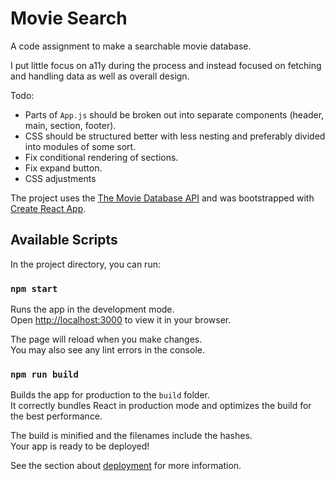 # Movie Search

A code assignment to make a searchable movie database.

I put little focus on a11y during the process and instead focused on fetching and handling data as well as overall design.

Todo:
- Parts of `App.js` should be broken out into separate components (header, main, section, footer).
- CSS should be structured better with less nesting and preferably divided into modules of some sort.
- Fix conditional rendering of sections.
- Fix expand button.
- CSS adjustments

The project uses the [The Movie Database API](https://www.themoviedb.org/) and was bootstrapped with [Create React App](https://github.com/facebook/create-react-app).

## Available Scripts

In the project directory, you can run:

### `npm start`

Runs the app in the development mode.\
Open [http://localhost:3000](http://localhost:3000) to view it in your browser.

The page will reload when you make changes.\
You may also see any lint errors in the console.

### `npm run build`

Builds the app for production to the `build` folder.\
It correctly bundles React in production mode and optimizes the build for the best performance.

The build is minified and the filenames include the hashes.\
Your app is ready to be deployed!

See the section about [deployment](https://facebook.github.io/create-react-app/docs/deployment) for more information.